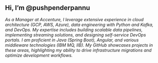 ## Hi, I’m @pushpenderpannu
*As a Manager at Accenture, I leverage extensive experience in cloud architecture (GCP, AWS, Azure), data engineering with Python and Kafka, and DevOps. My expertise includes building scalable data pipelines, implementing streaming solutions, and designing self-service DevOps portals. I am proficient in Java (Spring Boot), Angular, and various middleware technologies (IBM MQ, IIB). My GitHub showcases projects in these areas, highlighting my ability to drive infrastructure migrations and optimize development workflows.*

<!---
pushpenderpannu/pushpenderpannu is a ✨ special ✨ repository because its `README.md` (this file) appears on your GitHub profile.
You can click the Preview link to take a look at your changes.
--->
